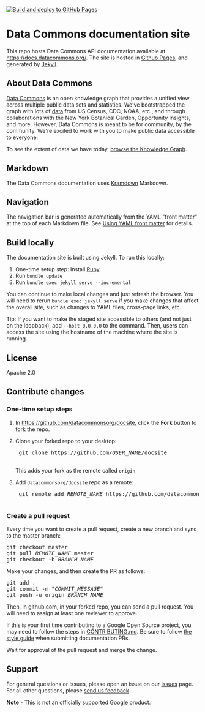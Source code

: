 [![Build and deploy to GitHub Pages](https://github.com/datacommonsorg/docsite/actions/workflows/github-pages.yml/badge.svg)](https://github.com/datacommonsorg/docsite/actions/workflows/github-pages.yml)

# Data Commons documentation site

This repo hosts Data Commons API documentation
available at https://docs.datacommons.org/. The site is hosted in [Github Pages](https://pages.github.com/), and generated by [Jekyll](https://jekyllrb.com/).

## About Data Commons

[Data Commons](https://datacommons.org/) is an open knowledge graph that
provides a unified view across multiple public data sets and statistics.
We've bootstrapped the graph with lots of
[data](https://datacommons.org/datasets) from US Census, CDC, NOAA, etc.,
and through collaborations with the New York Botanical Garden,
Opportunity Insights, and more. However, Data Commons is
meant to be for community, by the community. We're excited to work with you
to make public data accessible to everyone.

To see the extent of data we have today, [browse the Knowledge Graph](https://datacommons.org/browser).

## Markdown

The Data Commons documentation uses [Kramdown](https://kramdown.gettalong.org/syntax.html) Markdown.

## Navigation

The navigation bar is generated automatically from the YAML "front matter" at the top of each Markdown file. See [Using YAML front matter](https://docs.github.com/en/contributing/writing-for-github-docs/using-yaml-frontmatter) for details.

## Build locally

The documentation site is built using Jekyll. To run this locally:

1. One-time setup step: Install [Ruby](https://jekyllrb.com/docs/installation/).
1. Run `bundle update`
1. Run `bundle exec jekyll serve --incremental`

You can continue to make local changes and just refresh the browser. You will need to rerun `bundle exec jekyll serve` if you make changes that affect the overall site, such as changes to YAML files, cross-page links, etc.

Tip: If you want to make the staged site accessible to others (and not just on the loopback), add `--host 0.0.0.0` to the command. Then, users can access the site using the hostname of the machine where the site is running.

## License

Apache 2.0

## Contribute changes

### One-time setup steps

1. In https://github.com/datacommonsorg/docsite, click the **Fork** button to fork the repo.
1. Clone your forked repo to your desktop:

    <pre>
    git clone https://github.com/<var>USER_NAME</var>/docsite
    </pre>

    This adds your fork as the remote called `origin`.

1. Add `datacommonsorg/docsite` repo as a remote:

    <pre>
    git remote add <var>REMOTE_NAME</var> https://github.com/datacommonsorg/docsite.git
    </pre>

### Create a pull request

Every time you want to create a pull request, create a new branch and sync to the master branch:

<pre>
git checkout master
git pull <var>REMOTE_NAME</var> master
git checkout -b <var>BRANCH_NAME</var>
</pre>

Make your changes, and then create the PR as follows:

<pre>
git add .
git commit -m "<var>COMMIT_MESSAGE</var>"
git push -u origin <var>BRANCH_NAME</var>
</pre>

Then, in github.com, in your forked repo, you can send a pull request. You will need to assign at least one reviewer to approve.

If this is your first
time contributing to a Google Open Source project, you may need to follow the
steps in [CONTRIBUTING.md](CONTRIBUTING.md). Be sure to follow [the style guide](STYLE_GUIDE.md)
when submitting documentation PRs.

Wait for approval of the pull request and merge the change.

## Support

For general questions or issues, please open an issue on our
[issues](https://github.com/datacommonsorg/docsite/issues) page. For all other
questions, please [send us feedback](https://docs.google.com/forms/d/e/1FAIpQLScJTtNlIItT-uSPXI98WT6yNlavF-kf5JS0jMrCvJ9TPLmelg/viewform).

**Note** - This is not an officially supported Google product.
